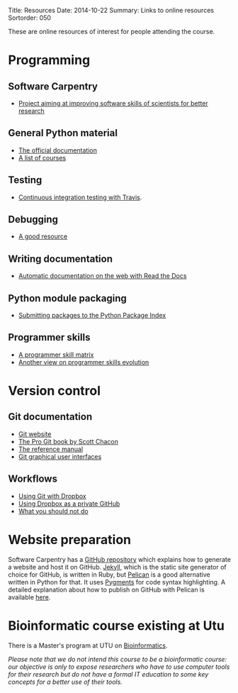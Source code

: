 Title: Resources
Date: 2014-10-22
Summary: Links to online resources
Sortorder: 050

These are online resources of interest for people attending the course.

# Programming

## Software Carpentry

- [Project aiming at improving software skills of scientists for better research](http://software-carpentry.org/)

## General Python material

- [The official documentation](https://docs.python.org/3/)
- [A list of courses](https://wiki.python.org/moin/PythonTraining)

## Testing

- [Continuous integration testing with Travis](https://travis-ci.org/).

## Debugging

- [A good resource](http://blog.ionelmc.ro/2013/06/05/python-debugging-tools/)

## Writing documentation

- [Automatic documentation on the web with Read the Docs](https://readthedocs.org/)

## Python module packaging

- [Submitting packages to the Python Package Index](https://pypi.python.org/)

## Programmer skills

- [A programmer skill matrix](http://sijinjoseph.com/programmer-competency-matrix/)
- [Another view on programmer skills evolution](http://www.wayland-informatics.com/The%20Seven%20Stages%20of%20Expertise%20in%20Software.htm)
  
# Version control

## Git documentation

- [Git website](http://git-scm.com/)
- [The Pro Git book by Scott Chacon](http://git-scm.com/book)
- [The reference manual](http://git-scm.com/docs)
- [Git graphical user interfaces](http://git-scm.com/download/gui/linux)

## Workflows

- [Using Git with Dropbox](http://blog.shvetsov.com/2013/04/using-git-with-dropbox.html)
- [Using Dropbox as a private GitHub](http://jetheis.com/blog/2013/02/17/using-dropbox-as-a-private-github/)
- [What you should not do](http://xkcd.com/1296/)

# Website preparation

Software Carpentry has a [GitHub repository](https://github.com/swcarpentry/bc)
which explains how to generate a website and host it on GitHub.
[Jekyll](http://jekyllrb.com/), which is the static site generator of choice
for GitHub, is written in Ruby, but
[Pelican](http://docs.getpelican.com/en/3.4.0/index.html) is a good alternative
written in Python for that. It uses [Pygments](http://pygments.org/) for code
syntax highlighting. A detailed explanation about how to publish on GitHub with
Pelican is available [here](http://docs.getpelican.com/en/3.4.0/tips.html).

# Bioinformatic course existing at Utu

There is a Master's program at UTU on
[Bioinformatics](https://nettiopsu.utu.fi/opas/tutkintoOhjelma.htm?rid=22413&uiLang=fi&lang=en&lvv=2014).

*Please note that we do not intend this course to be a bioinformatic course:
our objective is only to expose researchers who have to use computer tools for
their research but do not have a formal IT education to some key concepts for a
better use of their tools.*
